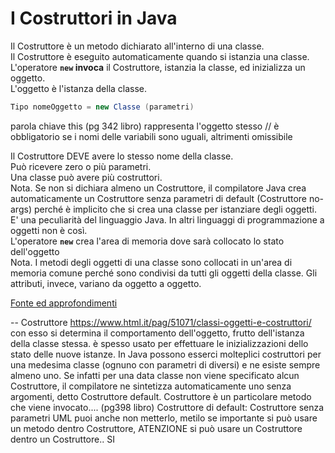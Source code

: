 # I Costruttori in Java
Il Costruttore è un metodo dichiarato all'interno di una classe.  
Il Costruttore è eseguito automaticamente quando si istanzia una classe.  
L'operatore **`new` invoca** il Costruttore, istanzia la classe, ed inizializza un oggetto.  
L'oggetto è l'istanza della classe.  

```java
Tipo nomeOggetto = new Classe (parametri)
```
parola chiave this (pg 342 libro) rappresenta l'oggetto stesso // è obbligatorio se i nomi delle variabili sono uguali, altrimenti omissibile

Il Costruttore DEVE avere lo stesso nome della classe.  
Può ricevere zero o più parametri.  
Una classe può avere più costruttori.  
Nota. Se non si dichiara almeno un Costruttore, il compilatore Java crea automaticamente un Costruttore senza parametri di default (Costruttore no-args) perché è implicito che si crea una classe per istanziare degli oggetti. E' una peculiarità del linguaggio Java. In altri linguaggi di programmazione a oggetti non è così.  
L'operatore **`new`** crea l'area di memoria dove sarà collocato lo stato dell'oggetto  
Nota. I metodi degli oggetti di una classe sono collocati in un'area di memoria comune perché sono condivisi da tutti gli oggetti della classe. Gli attributi, invece, variano da oggetto a oggetto.  

[Fonte ed approfondimenti](https://www.andreaminini.com/java/i-costruttori-in-java)


 -- Costruttore     https://www.html.it/pag/51071/classi-oggetti-e-costruttori/  
con esso si determina il comportamento dell'oggetto, frutto dell'istanza della classe stessa.
è spesso usato per effettuare le inizializzazioni dello stato delle nuove istanze.
In Java possono esserci molteplici costruttori per una medesima classe (ognuno con parametri di diversi)
e ne esiste sempre almeno uno. Se infatti per una data classe non viene specificato alcun Costruttore,
il compilatore ne sintetizza automaticamente uno senza argomenti, detto Costruttore default.
Costruttore è un particolare metodo che viene invocato.... (pg398 libro)
Costruttore di default: Costruttore senza parametri
UML puoi anche non metterlo, metilo se importante
si può usare un metodo dentro Costruttore, ATENZIONE
si può usare un Costruttore dentro un Costruttore.. SI